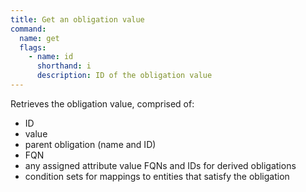 ```yaml
---
title: Get an obligation value
command:
  name: get
  flags:
    - name: id
      shorthand: i
      description: ID of the obligation value
---
```


Retrieves the obligation value, comprised of:

- ID
- value
- parent obligation (name and ID)
- FQN
- any assigned attribute value FQNs and IDs for derived obligations
- condition sets for mappings to entities that satisfy the obligation
